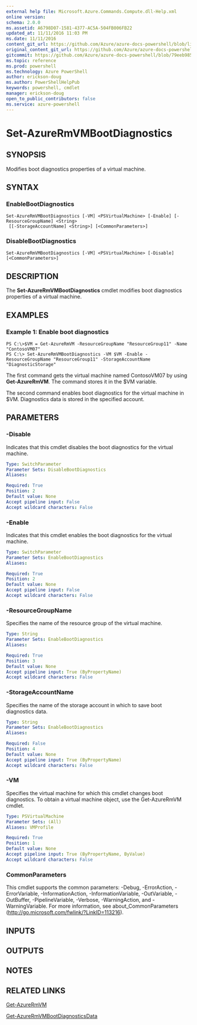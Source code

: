 ```yaml
---
external help file: Microsoft.Azure.Commands.Compute.dll-Help.xml
online version: 
schema: 2.0.0
ms.assetid: A6798D07-1581-4377-AC5A-504FB006FB22
updated_at: 11/11/2016 11:03 PM
ms.date: 11/11/2016
content_git_url: https://github.com/Azure/azure-docs-powershell/blob/live/azureps-cmdlets-docs/ResourceManager/AzureRM.Compute/v2.1.0/Set-AzureRmVMBootDiagnostics.md
original_content_git_url: https://github.com/Azure/azure-docs-powershell/blob/live/azureps-cmdlets-docs/ResourceManager/AzureRM.Compute/v2.1.0/Set-AzureRmVMBootDiagnostics.md
gitcommit: https://github.com/Azure/azure-docs-powershell/blob/79eeb985ea480979357fb4695832a0c3d29a48bf/azureps-cmdlets-docs/ResourceManager/AzureRM.Compute/v2.1.0/Set-AzureRmVMBootDiagnostics.md
ms.topic: reference
ms.prod: powershell
ms.technology: Azure PowerShell
author: erickson-doug
ms.author: PowerShellHelpPub
keywords: powershell, cmdlet
manager: erickson-doug
open_to_public_contributors: false
ms.service: azure-powershell
---
```


# Set-AzureRmVMBootDiagnostics

## SYNOPSIS
Modifies boot diagnostics properties of a virtual machine.

## SYNTAX

### EnableBootDiagnostics
```
Set-AzureRmVMBootDiagnostics [-VM] <PSVirtualMachine> [-Enable] [-ResourceGroupName] <String>
 [[-StorageAccountName] <String>] [<CommonParameters>]
```

### DisableBootDiagnostics
```
Set-AzureRmVMBootDiagnostics [-VM] <PSVirtualMachine> [-Disable] [<CommonParameters>]
```

## DESCRIPTION
The **Set-AzureRmVMBootDiagnostics** cmdlet modifies boot diagnostics properties of a virtual machine.

## EXAMPLES

### Example 1: Enable boot diagnostics
```
PS C:\>$VM = Get-AzureRmVM -ResourceGroupName "ResourceGroup11" -Name "ContosoVM07"
PS C:\> Set-AzureRmVMBootDiagnostics -VM $VM -Enable -ResourceGroupName "ResourceGroup11" -StorageAccountName "DiagnosticStorage"
```

The first command gets the virtual machine named ContosoVM07 by using **Get-AzureRmVM**.
The command stores it in the $VM variable.

The second command enables boot diagnostics for the virtual machine in $VM.
Diagnostics data is stored in the specified account.

## PARAMETERS

### -Disable
Indicates that this cmdlet disables the boot diagnostics for the virtual machine.

```yaml
Type: SwitchParameter
Parameter Sets: DisableBootDiagnostics
Aliases: 

Required: True
Position: 2
Default value: None
Accept pipeline input: False
Accept wildcard characters: False
```

### -Enable
Indicates that this cmdlet enables the boot diagnostics for the virtual machine.

```yaml
Type: SwitchParameter
Parameter Sets: EnableBootDiagnostics
Aliases: 

Required: True
Position: 2
Default value: None
Accept pipeline input: False
Accept wildcard characters: False
```

### -ResourceGroupName
Specifies the name of the resource group of the virtual machine.

```yaml
Type: String
Parameter Sets: EnableBootDiagnostics
Aliases: 

Required: True
Position: 3
Default value: None
Accept pipeline input: True (ByPropertyName)
Accept wildcard characters: False
```

### -StorageAccountName
Specifies the name of the storage account in which to save boot diagnostics data.

```yaml
Type: String
Parameter Sets: EnableBootDiagnostics
Aliases: 

Required: False
Position: 4
Default value: None
Accept pipeline input: True (ByPropertyName)
Accept wildcard characters: False
```

### -VM
Specifies the virtual machine for which this cmdlet changes boot diagnostics.
To obtain a virtual machine object, use the Get-AzureRmVM cmdlet.

```yaml
Type: PSVirtualMachine
Parameter Sets: (All)
Aliases: VMProfile

Required: True
Position: 1
Default value: None
Accept pipeline input: True (ByPropertyName, ByValue)
Accept wildcard characters: False
```

### CommonParameters
This cmdlet supports the common parameters: -Debug, -ErrorAction, -ErrorVariable, -InformationAction, -InformationVariable, -OutVariable, -OutBuffer, -PipelineVariable, -Verbose, -WarningAction, and -WarningVariable. For more information, see about_CommonParameters (http://go.microsoft.com/fwlink/?LinkID=113216).

## INPUTS

## OUTPUTS

## NOTES

## RELATED LINKS

[Get-AzureRmVM](xref:ResourceManager/AzureRM.Compute/v2.1.0/Get-AzureRmVM.md)

[Get-AzureRmVMBootDiagnosticsData](xref:ResourceManager/AzureRM.Compute/v2.1.0/Get-AzureRmVMBootDiagnosticsData.md)


